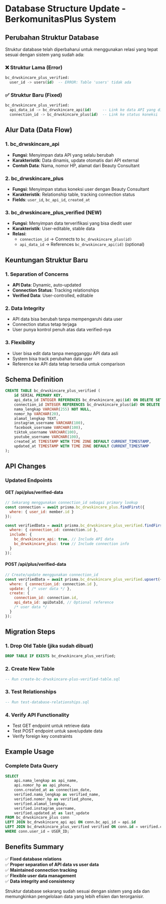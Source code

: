 # Database Structure Update - BerkomunitasPlus System

## Perubahan Struktur Database

Struktur database telah diperbaharui untuk menggunakan relasi yang tepat sesuai dengan sistem yang sudah ada:

### ❌ **Struktur Lama (Error)**
```sql
bc_drwskincare_plus_verified:
  user_id -> users(id)  -- ERROR: Table 'users' tidak ada
```

### ✅ **Struktur Baru (Fixed)**
```sql
bc_drwskincare_plus_verified:
  api_data_id -> bc_drwskincare_api(id)     -- Link ke data API yang dinamis
  connection_id -> bc_drwskincare_plus(id)  -- Link ke status koneksi
```

## Alur Data (Data Flow)

### 1. **bc_drwskincare_api**
- **Fungsi**: Menyimpan data API yang selalu berubah
- **Karakteristik**: Data dinamis, update otomatis dari API external
- **Contoh Data**: Nama, nomor HP, alamat dari Beauty Consultant

### 2. **bc_drwskincare_plus** 
- **Fungsi**: Menyimpan status koneksi user dengan Beauty Consultant
- **Karakteristik**: Relationship table, tracking connection status
- **Fields**: `user_id`, `bc_api_id`, `created_at`

### 3. **bc_drwskincare_plus_verified** (NEW)
- **Fungsi**: Menyimpan data terverifikasi yang bisa diedit user
- **Karakteristik**: User-editable, stable data
- **Relasi**:
  - `connection_id` → Connects to `bc_drwskincare_plus(id)`
  - `api_data_id` → References `bc_drwskincare_api(id)` (optional)

## Keuntungan Struktur Baru

### 1. **Separation of Concerns**
- **API Data**: Dynamic, auto-updated
- **Connection Status**: Tracking relationships  
- **Verified Data**: User-controlled, editable

### 2. **Data Integrity**
- API data bisa berubah tanpa mempengaruhi data user
- Connection status tetap terjaga
- User punya kontrol penuh atas data verified-nya

### 3. **Flexibility**
- User bisa edit data tanpa mengganggu API data asli
- System bisa track perubahan data user
- Reference ke API data tetap tersedia untuk comparison

## Schema Definition

```sql
CREATE TABLE bc_drwskincare_plus_verified (
    id SERIAL PRIMARY KEY,
    api_data_id INTEGER REFERENCES bc_drwskincare_api(id) ON DELETE SET NULL,
    connection_id INTEGER REFERENCES bc_drwskincare_plus(id) ON DELETE CASCADE,
    nama_lengkap VARCHAR(255) NOT NULL,
    nomor_hp VARCHAR(20),
    alamat_lengkap TEXT,
    instagram_username VARCHAR(100),
    facebook_username VARCHAR(100), 
    tiktok_username VARCHAR(100),
    youtube_username VARCHAR(100),
    created_at TIMESTAMP WITH TIME ZONE DEFAULT CURRENT_TIMESTAMP,
    updated_at TIMESTAMP WITH TIME ZONE DEFAULT CURRENT_TIMESTAMP
);
```

## API Changes

### Updated Endpoints

#### GET /api/plus/verified-data
```javascript
// Sekarang menggunakan connection_id sebagai primary lookup
const connection = await prisma.bc_drwskincare_plus.findFirst({
  where: { user_id: member.id }
});

const verifiedData = await prisma.bc_drwskincare_plus_verified.findFirst({
  where: { connection_id: connection.id },
  include: {
    bc_drwskincare_api: true, // Include API data
    bc_drwskincare_plus: true // Include connection info
  }
});
```

#### POST /api/plus/verified-data
```javascript
// Create/update menggunakan connection_id
const verifiedData = await prisma.bc_drwskincare_plus_verified.upsert({
  where: { connection_id: connection.id },
  update: { /* user data */ },
  create: {
    connection_id: connection.id,
    api_data_id: apiDataId, // Optional reference
    /* user data */
  }
});
```

## Migration Steps

### 1. **Drop Old Table (jika sudah dibuat)**
```sql
DROP TABLE IF EXISTS bc_drwskincare_plus_verified;
```

### 2. **Create New Table**
```sql
-- Run create-bc-drwskincare-plus-verified-table.sql
```

### 3. **Test Relationships**
```sql
-- Run test-database-relationships.sql
```

### 4. **Verify API Functionality**
- Test GET endpoint untuk retrieve data
- Test POST endpoint untuk save/update data
- Verify foreign key constraints

## Example Usage

### Complete Data Query
```sql
SELECT 
    api.nama_lengkap as api_name,
    api.nomor_hp as api_phone,
    conn.created_at as connection_date,
    verified.nama_lengkap as verified_name,
    verified.nomor_hp as verified_phone,
    verified.alamat_lengkap,
    verified.instagram_username,
    verified.updated_at as last_update
FROM bc_drwskincare_plus conn
LEFT JOIN bc_drwskincare_api api ON conn.bc_api_id = api.id
LEFT JOIN bc_drwskincare_plus_verified verified ON conn.id = verified.connection_id
WHERE conn.user_id = USER_ID;
```

## Benefits Summary

✅ **Fixed database relations**  
✅ **Proper separation of API data vs user data**  
✅ **Maintained connection tracking**  
✅ **Flexible user data management**  
✅ **Data integrity and consistency**  

Struktur database sekarang sudah sesuai dengan sistem yang ada dan memungkinkan pengelolaan data yang lebih efisien dan terorganisir.